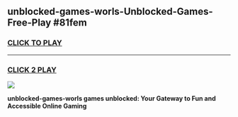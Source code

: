 
## unblocked-games-worls-Unblocked-Games-Free-Play #81fem
<h3>
<a href="https://us.freeplayer.one?title=unblocked-games-worls&ref=9M">CLICK TO PLAY</a></h3>
<hr>

<h3>
<a href="https://us.freeplayer.one?title=unblocked-games-worls&ref=9M">CLICK 2 PLAY</a>
  
</h3>

<a href="https://us.freeplayer.one?title=unblocked-games-worls&ref=9M"><img src="https://clearcache.store/games.png"></a>


**unblocked-games-worls games unblocked: Your Gateway to Fun and Accessible Online Gaming**

